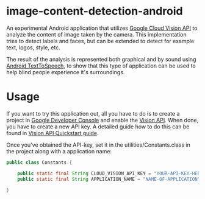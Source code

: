 # image-content-detection-android

An experimental Android application that utilizes [Google Cloud Vision API](https://cloud.google.com/vision/) to analyze the content of image taken by the camera. This implementation tries to detect labels and faces, but can be extended to detect for example text, logos, style, etc. 

The result of the analysis is represented both graphical and by sound using [Android TextToSpeech](http://developer.android.com/reference/android/speech/tts/TextToSpeech.html), to show that this type of application can be used to help blind people experience it's surroundings.

# Usage

If you want to try this application out, all you have to do is to create a project in [Google Developer Console](https://console.developers.google.com/) and enable the [Vision API](https://cloud.google.com/vision/). When done, you have to create a new API key. A detailed guide how to do this can be found in [Vision API Quickstart guide](https://cloud.google.com/vision/docs/getting-started).

Once you've obtained the API-key, set it in the utilities/Constants.class in the project along with a application name:
```java
public class Constants {

    public static final String CLOUD_VISION_API_KEY = "YOUR-API-KEY-HERE";
    public static final String APPLICATION_NAME = "NAME-OF-APPLICATION";

}
